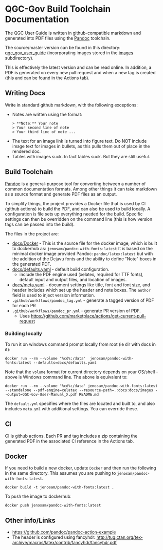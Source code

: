 # QGC-Gov Build Toolchain Documentation

The QGC User Guide is written in github-compatible markdown and generated into PDF files using the [Pandoc](https://pandoc.org/MANUAL.html) toolchain.

The source/master version can be found in this directory: [qgc_gov_user_guide](qgc_gov_user_guide.md) (incorporating images stored in the [images](/images) subdirectory).

This is effectively the latest version and can be read online.
In addition, a PDF is generated on every new pull request and when a new tag is created (this and can be found in the Actions tab).

## Writing Docs

Write in standard github markdown, with the following exceptions:
- Notes are written using the format:
  ```
  > **Note:** Your note
  > Your second line of note
  > Your third line of note ...
  ```
- The text for an image link is turned into figure text.
  Do NOT include image text for images in bullets, as this pulls them out of place in the rendered doc.
- Tables with images suck. In fact tables suck. But they are still useful.

## Build Toolchain

[Pandoc](https://pandoc.org/MANUAL.html) is a general-purpose tool for converting between a number of common documentation formats.
Among other things it can take markdown as a source format and generate PDF files as an output.

To simplify things, the project provides a Docker file that is used by CI (github actions) to build the PDF, and can also be used to build locally.
A configuration is file sets up everything needed for the build.
Specific settings can then be overridden on the command line (this is how version tags can be passed into the build).

The files in the project are:
- [docs/Docker](Docker) - This is the source file for the docker image, which is built to dockerhub as: `jenosam/pandoc-with-fonts:latest`
  It is based on the minimal docker image provided Pandoc: `pandoc/latex:latest` but with the addition of the Dejavu fonts and the ability to define "Note" boxes in the generated PDF.
- [docs/defaults.yaml](default.yaml) - default build configuration.
  - include the PDF engine used (xelatex, required for TTF fonts), default input and output files, and location of images.
- [docs/meta.yaml](meta.yaml) - document settings like title, font and font size, and header includes which set up the header and note boxes.
  The `author` field is used to inject version information.
- `.github/workflows/pandoc_tag.yml` - generate a tagged version of PDF for each PR
- `.github/workflows/pandoc_pr.yml` - generate PR version of PDF.
  - Uses https://github.com/marketplace/actions/get-current-pull-request

### Building locally

To run it on windows command prompt locally from root (ie dir with docs in it):
```
docker run --rm --volume "%cd%:/data"  jenosam/pandoc-with-fonts:latest --defaults=docs/defaults.yaml
```
Note that the `volume` format for current directory depends on your OS/shell - above is Windows command line.
The above is equivalent to:

```
docker run --rm --volume "%cd%:/data" jenosam/pandoc-with-fonts:latest --standalone --pdf-engine=xelatex --resource-path=.:docs:docs/images --output=QGC-Gov-User-Manual_X.pdf README.md
```

The `default.yml` specifies where the files are located and built to, and also includes `meta.yml` with additional settings.
You can override these.


## CI

CI is github actions. Each PR and tag includes a zip containing the generated PDF in the associated CI reference in the Actions tab.


## Docker

If you need to build a new docker, update `Docker` and then run the following in the same directory.
This assumes you are pushing to `jenosam/pandoc-with-fonts:latest`.

```
docker build -t jenosam/pandoc-with-fonts:latest .
```

To push the image to dockerhub\:
```
docker push jenosam/pandoc-with-fonts:latest
```


## Other info/Links

- https://github.com/pandoc/pandoc-action-example
- The header is configured using fancyhdr: http://tug.ctan.org/tex-archive/macros/latex/contrib/fancyhdr/fancyhdr.pdf